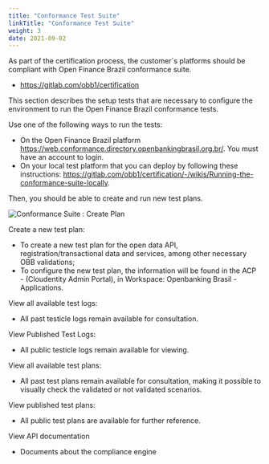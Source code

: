 ```yaml
---
title: "Conformance Test Suite"
linkTitle: "Conformance Test Suite"
weight: 3
date: 2021-09-02
---
```


As part of the certification process, the customer´s platforms should be compliant with Open Finance Brazil conformance suite.

* <https://gitlab.com/obb1/certification>

This section describes the setup tests that are necessary to configure the environment to run the Open Finance Brazil conformance tests.

Use one of the following ways to run the tests:

* On the Open Finance Brazil platform <https://web.conformance.directory.openbankingbrasil.org.br/>. You must have an account to login.
* On your local test platform that you can deploy by following these instructions: <https://gitlab.com/obb1/certification/-/wikis/Running-the-conformance-suite-locally>.

Then, you should be able to create and run new test plans.

![Conformance Suite : Create Plan](/Images/conformance-suite/create-plan-ob.png)

Create a new test plan:

* To create a new test plan for the open data API, registration/transactional data and services, among other necessary OBB validations;
* To configure the new test plan, the information will be found in the ACP - (Cloudentity Admin Portal), in Workspace: Openbanking Brasil - Applications.

View all available test logs:

* All past testicle logs remain available for consultation.

View Published Test Logs:

* All public testicle logs remain available for viewing.

View all available test plans:

* All past test plans remain available for consultation, making it possible to visually check the validated or not validated scenarios.

View published test plans:

* All public test plans are available for further reference.

View API documentation

* Documents about the compliance engine
